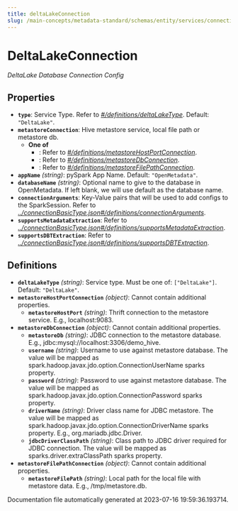 ```yaml
---
title: deltaLakeConnection
slug: /main-concepts/metadata-standard/schemas/entity/services/connections/database/deltalakeconnection
---
```


# DeltaLakeConnection

*DeltaLake Database Connection Config*

## Properties

- **`type`**: Service Type. Refer to *[#/definitions/deltaLakeType](#definitions/deltaLakeType)*. Default: `"DeltaLake"`.
- **`metastoreConnection`**: Hive metastore service, local file path or metastore db.
  - **One of**
    - : Refer to *[#/definitions/metastoreHostPortConnection](#definitions/metastoreHostPortConnection)*.
    - : Refer to *[#/definitions/metastoreDbConnection](#definitions/metastoreDbConnection)*.
    - : Refer to *[#/definitions/metastoreFilePathConnection](#definitions/metastoreFilePathConnection)*.
- **`appName`** *(string)*: pySpark App Name. Default: `"OpenMetadata"`.
- **`databaseName`** *(string)*: Optional name to give to the database in OpenMetadata. If left blank, we will use default as the database name.
- **`connectionArguments`**: Key-Value pairs that will be used to add configs to the SparkSession. Refer to *[../connectionBasicType.json#/definitions/connectionArguments](#/connectionBasicType.json#/definitions/connectionArguments)*.
- **`supportsMetadataExtraction`**: Refer to *[../connectionBasicType.json#/definitions/supportsMetadataExtraction](#/connectionBasicType.json#/definitions/supportsMetadataExtraction)*.
- **`supportsDBTExtraction`**: Refer to *[../connectionBasicType.json#/definitions/supportsDBTExtraction](#/connectionBasicType.json#/definitions/supportsDBTExtraction)*.
## Definitions

- <a id="definitions/deltaLakeType"></a>**`deltaLakeType`** *(string)*: Service type. Must be one of: `["DeltaLake"]`. Default: `"DeltaLake"`.
- <a id="definitions/metastoreHostPortConnection"></a>**`metastoreHostPortConnection`** *(object)*: Cannot contain additional properties.
  - **`metastoreHostPort`** *(string)*: Thrift connection to the metastore service. E.g., localhost:9083.
- <a id="definitions/metastoreDbConnection"></a>**`metastoreDbConnection`** *(object)*: Cannot contain additional properties.
  - **`metastoreDb`** *(string)*: JDBC connection to the metastore database. E.g., jdbc:mysql://localhost:3306/demo_hive.
  - **`username`** *(string)*: Username to use against metastore database. The value will be mapped as spark.hadoop.javax.jdo.option.ConnectionUserName sparks property.
  - **`password`** *(string)*: Password to use against metastore database. The value will be mapped as spark.hadoop.javax.jdo.option.ConnectionPassword sparks property.
  - **`driverName`** *(string)*: Driver class name for JDBC metastore. The value will be mapped as spark.hadoop.javax.jdo.option.ConnectionDriverName sparks property. E.g., org.mariadb.jdbc.Driver.
  - **`jdbcDriverClassPath`** *(string)*: Class path to JDBC driver required for JDBC connection. The value will be mapped as sparks.driver.extraClassPath sparks property.
- <a id="definitions/metastoreFilePathConnection"></a>**`metastoreFilePathConnection`** *(object)*: Cannot contain additional properties.
  - **`metastoreFilePath`** *(string)*: Local path for the local file with metastore data. E.g., /tmp/metastore.db.


Documentation file automatically generated at 2023-07-16 19:59:36.193714.
